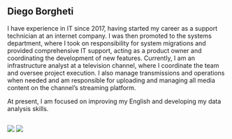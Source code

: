 ## Diego Borgheti 

I have experience in IT since 2017, having started my career as a support technician at an internet company. I was then promoted to the systems department, where I took on responsibility for system migrations and provided comprehensive IT support, acting as a product owner and coordinating the development of new features.
Currently, I am an infrastructure analyst at a television channel, where I coordinate the team and oversee project execution. I also manage transmissions and operations when needed and am responsible for uploading and managing all media content on the channel’s streaming platform.

At present, I am focused on improving my English and developing my data analysis skills.


  
  ## 
  
  <div> 
  <a href = "mailto:dvborgheti@gmail.com"><img src="https://img.shields.io/badge/-Gmail-%23333?style=for-the-badge&logo=gmail&logoColor=white" target="_blank"></a>
  <a href="https://www.linkedin.com/in/dvborgheti" target="_blank"><img src="https://img.shields.io/badge/-LinkedIn-%230077B5?style=for-the-badge&logo=linkedin&logoColor=white" target="_blank"></a>
</div>

